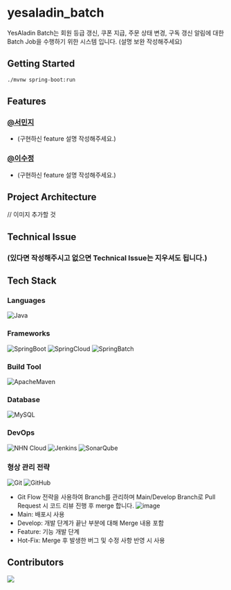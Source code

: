 # yesaladin_batch
YesAladin Batch는 회원 등급 갱신, 쿠폰 지급, 주문 상태 변경, 구독 갱신 알림에 대한 Batch Job을 수행하기 위한 시스템 입니다.
(설명 보완 작성해주세요)

## Getting Started
```bash
./mvnw spring-boot:run
```

## Features
### [@서민지](https://github.com/narangd0)

- (구현하신 feature 설명 작성해주세요.)

### [@이수정](https://github.com/sujeong68)

- (구현하신 feature 설명 작성해주세요.)

## Project Architecture

// 이미지 추가할 것
![]()

## Technical Issue

### (있다면 작성해주시고 없으면 Technical Issue는 지우셔도 됩니다.)

## Tech Stack

### Languages

![Java](https://img.shields.io/badge/Java-007396?style=flat-square&logo=Java)

### Frameworks

![SpringBoot](https://img.shields.io/badge/Spring%20Boot-6DB33F?style=flat&logo=SpringBoot&logoColor=white)
![SpringCloud](https://img.shields.io/badge/Spring%20Cloud-6DB33F?style=flat&logo=Spring&logoColor=white)
![SpringBatch](https://img.shields.io/badge/Spring%20Batch-6DB33F?style=flat&logo=Spring&logoColor=white)

### Build Tool

![ApacheMaven](https://img.shields.io/badge/Maven-C71A36?style=flat&logo=ApacheMaven&logoColor=white)

### Database

![MySQL](http://img.shields.io/badge/MySQL-4479A1?style=flat-square&logo=MySQL&logoColor=white)

### DevOps

![NHN Cloud](https://img.shields.io/badge/-NHN%20Cloud-blue?style=flat&logo=iCloud&logoColor=white)
![Jenkins](http://img.shields.io/badge/Jenkins-D24939?style=flat-square&logo=Jenkins&logoColor=white)
![SonarQube](https://img.shields.io/badge/SonarQube-4E98CD?style=flat&logo=SonarQube&logoColor=white)

### 형상 관리 전략

![Git](https://img.shields.io/badge/Git-F05032?style=flat&logo=Git&logoColor=white)
![GitHub](https://img.shields.io/badge/GitHub-181717?style=flat&logo=GitHub&logoColor=white)

- Git Flow 전략을 사용하여 Branch를 관리하며 Main/Develop Branch로 Pull Request 시 코드 리뷰 진행 후 merge 합니다.
  ![image](https://user-images.githubusercontent.com/60968342/219870689-9b9d709c-aa55-47db-a356-d1186b434b4a.png)
- Main: 배포시 사용
- Develop: 개발 단계가 끝난 부분에 대해 Merge 내용 포함
- Feature: 기능 개발 단계
- Hot-Fix: Merge 후 발생한 버그 및 수정 사항 반영 시 사용

## Contributors

<a href="https://github.com/NHN-YesAladin/yesaladin_gateway/graphs/contributors">
  <img src="https://contrib.rocks/image?repo=NHN-YesAladin/yesaladin_front" />
</a>